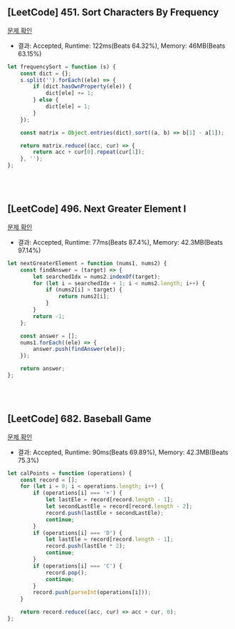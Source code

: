 ## [LeetCode] 451. Sort Characters By Frequency

[문제 확인](https://leetcode.com/problems/sort-characters-by-frequency/description/)

-   결과: Accepted, Runtime: 122ms(Beats 64.32%), Memory: 46MB(Beats 63.15%)

```js
let frequencySort = function (s) {
    const dict = {};
    s.split('').forEach((ele) => {
        if (dict.hasOwnProperty(ele)) {
            dict[ele] += 1;
        } else {
            dict[ele] = 1;
        }
    });

    const matrix = Object.entries(dict).sort((a, b) => b[1] - a[1]);

    return matrix.reduce((acc, cur) => {
        return acc + cur[0].repeat(cur[1]);
    }, '');
};
```

</br>
</br>

## [LeetCode] 496. Next Greater Element I

[문제 확인](https://leetcode.com/problems/next-greater-element-i/description/)

-   결과: Accepted, Runtime: 77ms(Beats 87.4%), Memory: 42.3MB(Beats 97.14%)

```js
let nextGreaterElement = function (nums1, nums2) {
    const findAnswer = (target) => {
        let searchedIdx = nums2.indexOf(target);
        for (let i = searchedIdx + 1; i < nums2.length; i++) {
            if (nums2[i] > target) {
                return nums2[i];
            }
        }
        return -1;
    };

    const answer = [];
    nums1.forEach((ele) => {
        answer.push(findAnswer(ele));
    });

    return answer;
};
```

<br>
<br>

## [LeetCode] 682. Baseball Game

[문제 확인](https://leetcode.com/problems/baseball-game/)

-   결과: Accepted, Runtime: 90ms(Beats 69.89%), Memory: 42.3MB(Beats 75.3%)

```js
let calPoints = function (operations) {
    const record = [];
    for (let i = 0; i < operations.length; i++) {
        if (operations[i] === '+') {
            let lastEle = record[record.length - 1];
            let secondLastEle = record[record.length - 2];
            record.push(lastEle + secondLastEle);
            continue;
        }
        if (operations[i] === 'D') {
            let lastEle = record[record.length - 1];
            record.push(lastEle * 2);
            continue;
        }
        if (operations[i] === 'C') {
            record.pop();
            continue;
        }
        record.push(parseInt(operations[i]));
    }

    return record.reduce((acc, cur) => acc + cur, 0);
};
```
